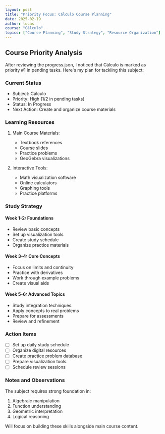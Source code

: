 ```yaml
---
layout: post
title: "Priority Focus: Cálculo Course Planning"
date: 2025-02-19
author: lucas
course: "Cálculo"
topics: ["Course Planning", "Study Strategy", "Resource Organization"]
---
```


## Course Priority Analysis

After reviewing the progress.json, I noticed that Cálculo is marked as priority #1 in pending tasks. Here's my plan for tackling this subject:

### Current Status
- Subject: Cálculo
- Priority: High (1/2 in pending tasks)
- Status: In Progress
- Next Action: Create and organize course materials

### Learning Resources
1. Main Course Materials:
   - Textbook references
   - Course slides
   - Practice problems
   - GeoGebra visualizations

2. Interactive Tools:
   - Math visualization software
   - Online calculators
   - Graphing tools
   - Practice platforms

### Study Strategy

#### Week 1-2: Foundations
- Review basic concepts
- Set up visualization tools
- Create study schedule
- Organize practice materials

#### Week 3-4: Core Concepts
- Focus on limits and continuity
- Practice with derivatives
- Work through example problems
- Create visual aids

#### Week 5-6: Advanced Topics
- Study integration techniques
- Apply concepts to real problems
- Prepare for assessments
- Review and refinement

### Action Items

- [ ] Set up daily study schedule
- [ ] Organize digital resources
- [ ] Create practice problem database
- [ ] Prepare visualization tools
- [ ] Schedule review sessions

### Notes and Observations

The subject requires strong foundation in:
1. Algebraic manipulation
2. Function understanding
3. Geometric interpretation
4. Logical reasoning

Will focus on building these skills alongside main course content.